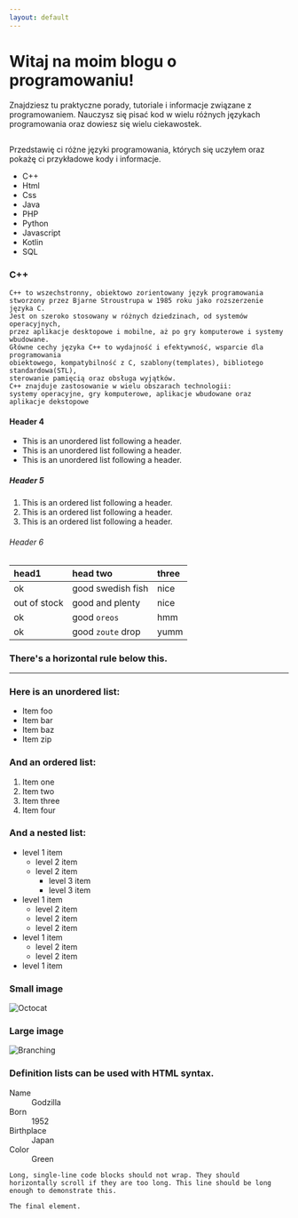```yaml
---
layout: default
---
```


# Witaj na moim blogu o programowaniu!
Znajdziesz tu praktyczne porady, tutoriale i informacje związane z programowaniem.
Nauczysz się pisać kod w wielu różnych językach programowania oraz dowiesz się wielu ciekawostek.

##
Przedstawię ci różne języki programowania, których się uczyłem oraz pokażę ci przykładowe kody i informacje.
- C++
- Html
- Css
- Java
- PHP
- Python
- Javascript
- Kotlin
- SQL

### C++


```
C++ to wszechstronny, obiektowo zorientowany język programowania 
stworzony przez Bjarne Stroustrupa w 1985 roku jako rozszerzenie języka C. 
Jest on szeroko stosowany w różnych dziedzinach, od systemów operacyjnych, 
przez aplikacje desktopowe i mobilne, aż po gry komputerowe i systemy wbudowane.
Główne cechy języka C++ to wydajność i efektywność, wsparcie dla programowania 
obiektowego, kompatybilność z C, szablony(templates), bibliotego standardowa(STL), 
sterowanie pamięcią oraz obsługa wyjątków.
C++ znajduje zastosowanie w wielu obszarach technologii:
systemy operacyjne, gry komputerowe, aplikacje wbudowane oraz aplikacje dekstopowe
```

#### Header 4

*   This is an unordered list following a header.
*   This is an unordered list following a header.
*   This is an unordered list following a header.

##### Header 5

1.  This is an ordered list following a header.
2.  This is an ordered list following a header.
3.  This is an ordered list following a header.

###### Header 6

| head1        | head two          | three |
|:-------------|:------------------|:------|
| ok           | good swedish fish | nice  |
| out of stock | good and plenty   | nice  |
| ok           | good `oreos`      | hmm   |
| ok           | good `zoute` drop | yumm  |

### There's a horizontal rule below this.

* * *

### Here is an unordered list:

*   Item foo
*   Item bar
*   Item baz
*   Item zip

### And an ordered list:

1.  Item one
1.  Item two
1.  Item three
1.  Item four

### And a nested list:

- level 1 item
  - level 2 item
  - level 2 item
    - level 3 item
    - level 3 item
- level 1 item
  - level 2 item
  - level 2 item
  - level 2 item
- level 1 item
  - level 2 item
  - level 2 item
- level 1 item

### Small image

![Octocat](https://github.githubassets.com/images/icons/emoji/octocat.png)

### Large image

![Branching](https://guides.github.com/activities/hello-world/branching.png)


### Definition lists can be used with HTML syntax.

<dl>
<dt>Name</dt>
<dd>Godzilla</dd>
<dt>Born</dt>
<dd>1952</dd>
<dt>Birthplace</dt>
<dd>Japan</dd>
<dt>Color</dt>
<dd>Green</dd>
</dl>

```
Long, single-line code blocks should not wrap. They should horizontally scroll if they are too long. This line should be long enough to demonstrate this.
```

```
The final element.
```
